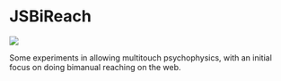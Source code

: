 # JSBiReach

<a href="https://zenhub.com"><img
src="https://raw.githubusercontent.com/ZenHubIO/support/master/zenhub-badge.png"></a>

Some experiments in allowing multitouch psychophysics, with an initial
focus on doing bimanual reaching on the web.
